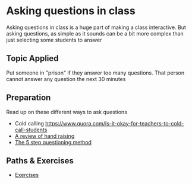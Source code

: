 # Asking questions in class


Asking questions in class is a huge part of making a class interactive. But asking questions, as simple as it sounds can be a bit more complex than just selecting some students to answer

## Topic Applied

Put someone in "prison" if they answer too many questions. That person cannot answer any question the next 30 minutes

## Preparation

Read up on these different ways to ask questions

- Cold calling https://www.quora.com/Is-it-okay-for-teachers-to-cold-call-students
- [A review of hand raising](https://looneymathconsulting.com/blog-posts/2019/02/hand-raising-cold-calling-examining-efficacy-age-old-practices)
- [The 5 step questioning method](https://sidebysideconsulting.com/2017/09/18/no-raised-hands-the-5-step-questioning-method/)

## Paths & Exercises
- [Exercises](./../exercises/asking-quesstions.md)